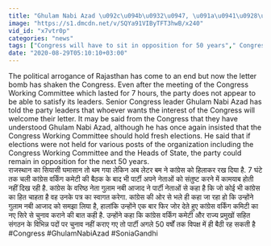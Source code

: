 ```yaml
---
title: "Ghulam Nabi Azad \u092c\u094b\u0932\u0947, \u091a\u0941\u0928\u093e\u0935 \u0928\u0939\u0940\u0902 \u0939\u0941\u090f \u0924\u094b 50 \u0938\u093e\u0932 \u0924\u0915 \u0935\u093f\u092a\u0915\u094d\u0937 \u092e\u0947\u0902 \u092c\u0948\u0920\u0940 \u0930\u0939\u0947\u0917\u0940 \u0915\u093e\u0902\u0917\u094d\u0930\u0947\u0938 \u0935\u0928\u0907\u0902\u0921\u093f\u092f\u093e \u0939\u093f\u0902\u0926\u0940"
image: "https://s1.dmcdn.net/v/SQYa91VIByTFT3hwB/x240"
vid_id: "x7vtr0p"
categories: "news"
tags: ["Congress will have to sit in opposition for 50 years"," Congress"," Sonia Gandhi"]
date: "2020-08-29T05:10:10+03:00"
---
```

The political arrogance of Rajasthan has come to an end but now the letter bomb has shaken the Congress. Even after the meeting of the Congress Working Committee which lasted for 7 hours, the party does not appear to be able to satisfy its leaders. Senior Congress leader Ghulam Nabi Azad has told the party leaders that whoever wants the interest of the Congress will welcome their letter. It may be said from the Congress that they have understood Ghulam Nabi Azad, although he has once again insisted that the Congress Working Committee should hold fresh elections. He said that if elections were not held for various posts of the organization including the Congress Working Committee and the Heads of State, the party could remain in opposition for the next 50 years.  <br>राजस्थान का सियासी घमासान तो थम गया लेकिन अब लेटर बम ने कांग्रेस को हिलाकर रख दिया है. 7 घंटे तक चली कांग्रेस वर्किंग कमेटी की बैठक के बाद भी पार्टी अपने नेताओं को संतुष्ट करने में कामयाब होती नहीं दिख रही है. कांग्रेस के वरिष्ठ नेता गुलाम नबी आजाद  ने पार्टी नेताओं से कहा है कि जो कोई भी कांग्रेस का हित चाहता है वह उनके पत्र का स्वागत करेगा. कांग्रेस की ओर से भले ही कहा जा रहा हो कि उन्होंने गुलाम नबी आजाद को समझा लिया है, हालांकि उन्होंने एक बार फिर जोर देते हुए कांग्रेस वर्किंग कमिटी का नए सिरे से चुनाव कराने की बात कही है. उन्होंने कहा कि कांग्रेस वर्किंग कमेटी और राज्य प्रमुखों सहित संगठन के विभिन्न  पदों पर चुनाव नहीं कराए गए तो पार्टी अगले 50 वर्षों तक विपक्ष में ही बैठी रह सकती है   <br>#Congress #GhulamNabiAzad #SoniaGandhi
